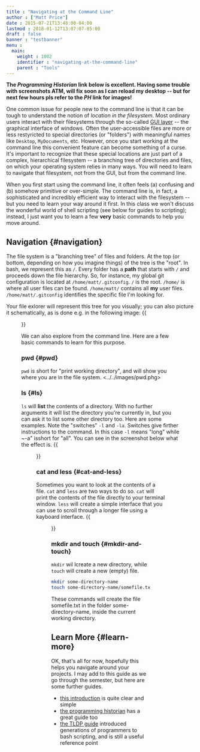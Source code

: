 ```yaml
---
title : "Navigating at the Command Line"
author : ["Matt Price"]
date : 2015-07-21T13:48:00-04:00
lastmod : 2018-01-12T13:07:07-05:00
draft : false
banner : "testbanner"
menu :
  main:
    weight : 1002
    identifier : "navigating-at-the-command-line"
    parent : "Tools"
---
```


**The _Programming Historian_ link below is excellent.  Having some trouble with screenshots ATM, will fix soon as I can reload my desktop -- but for next few hours pls refer to the _PH_ link for images!**

One common issue for people new to the command line is that it can be tough to understand the notion of _location in the filesystem_. Most ordinary users interact with their filesystems through the so-called [GUI layer](https://en.wikipedia.org/wiki/Graphical_user_interface) -- the graphical interface of windows. Often the user-accessible files are more or less restyricted to special directories (or "folders") with meaningful names like `Desktop`, `MyDocuments`, etc. However, once you start working at the command line this convenient feature can become something of a curse.  It's important to recognize that these special locations are just part of a complex, hierarchical filesystem -- a branching tree of directories and files, on which your operating system relies in many ways. You will need to learn to navigate that filesystem, not from the GUI, but from the command line.

When you first start using the command line, it often feels (a) confusing and (b) somehow primitive or over-simple. The command line is, in fact, a sophisticated and incredibly efficient way to interact with the filesystem -- but you need to learn your way around it first. In this class we won't discuss the wonderful world of shell scripting (see below for guides to scripting); instead, I just want you to learn a few **very** basic commands to help you move around.


## Navigation {#navigation}

The file system is a "branching tree" of files and folders.  At the top (or bottom, depending on how you imagine things) of the tree is the "root". In bash, we represent this as `/`.  Every folder has a **path** that starts with `/` and proceeds down the file hierarchy. So, for instance, my global git configuration is located at `/home/matt/.gitconfig`.  `/` is the root. `/home/` is where all user files can be found. `/home/matt/` contains all **my** user files. `/home/matt/.gitconfig` identifies the specific file I'm looking for.

Your file exlorer will represent this tree for you visually; you can also picture it schematically, as is done e.g. in the following image:
{{<figure src="https://tr1.cbsistatic.com/hub/i/2015/06/03/208a6a3f-0987-11e5-940f-14feb5cc3d2a/10_things_linux_filesystems.jpg">}}

We can also explore from the command line. Here are a few basic commands to learn for this purpose.


### pwd {#pwd}

`pwd` is short for "print working directory", and will show you where you are in the file system.
<../../images/pwd.phg>


### ls {#ls}

`ls` will **list** the contents of a directory. With no further arguments it will list the directory you're currently in, but you can ask it to list some other directory too. Here are some examples.  Note the "switches" `-l` and `-la`.  Switches give firther instructions to the command. In this case `-l` means "long" while ~-a" isshort for "all". You can see in the screenshot below what the effect is.
{{<figure src="../../images/ls-screenshot.png">}}


### cat and less {#cat-and-less}

Sometimes you want to look at the contents of a file.  `cat` and `less` are two ways to do so.  `cat` will print the contents of the file directly to your terminal window.  `less` will create a simple interface that you can use to scroll through a longer file using a kayboard interface.
{{<figure src="../../images/cat-ss.png">}}


### mkdir and touch {#mkdir-and-touch}

`mkdir` wil lcreate a new directory, while `touch` will create a new (empty) file.

```sh
mkdir some-directory-name
touch some-directory-name/somefile.txt
```

These commands will create the file somefile.txt in the folder some-directory-name, inside the current working directory.


## Learn More {#learn-more}

OK, that's all for now, hopefully this helps you navigate around your projects. I may add to this guide as we go through the semester, but here are some further guides.

-   [this introduction](https://sklise.com/2012/09/22/introduction-to-git/#no-buttons) is quite clear and simple
-   [the programming historian](https://programminghistorian.org/lessons/intro-to-bash) has a great guide too
-   [the TLDP guide](http://tldp.org/HOWTO/Bash-Prog-Intro-HOWTO.html) introduced generations of programmers to bash scripting, and is still a useful reference point
